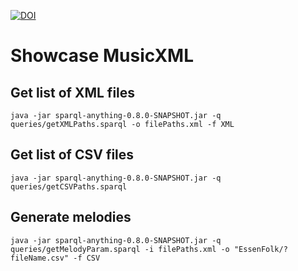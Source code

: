 [![DOI](https://zenodo.org/badge/521574081.svg)](https://zenodo.org/badge/latestdoi/521574081)

# Showcase MusicXML

## Get list of XML files

```
java -jar sparql-anything-0.8.0-SNAPSHOT.jar -q queries/getXMLPaths.sparql -o filePaths.xml -f XML
```

## Get list of CSV files

```
java -jar sparql-anything-0.8.0-SNAPSHOT.jar -q queries/getCSVPaths.sparql
```

## Generate melodies

```
java -jar sparql-anything-0.8.0-SNAPSHOT.jar -q queries/getMelodyParam.sparql -i filePaths.xml -o "EssenFolk/?fileName.csv" -f CSV
```
